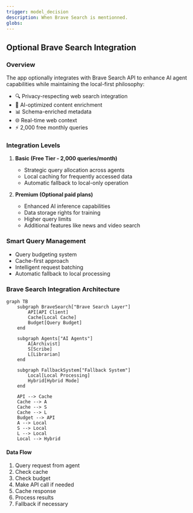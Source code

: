 ```yaml
---
trigger: model_decision
description: When Brave Search is mentionned.
globs:
---
```


## Optional Brave Search Integration

### Overview

The app optionally integrates with Brave Search API to enhance AI agent capabilities while maintaining the local-first philosophy:

- 🔍 Privacy-respecting web search integration
- 🤖 AI-optimized content enrichment
- 📊 Schema-enriched metadata
- 🌐 Real-time web context
- ⚡ 2,000 free monthly queries

### Integration Levels

1. **Basic (Free Tier - 2,000 queries/month)**

   - Strategic query allocation across agents
   - Local caching for frequently accessed data
   - Automatic fallback to local-only operation

2. **Premium (Optional paid plans)**
   - Enhanced AI inference capabilities
   - Data storage rights for training
   - Higher query limits
   - Additional features like news and video search

### Smart Query Management

- Query budgeting system
- Cache-first approach
- Intelligent request batching
- Automatic fallback to local processing

### Brave Search Integration Architecture

```mermaid
graph TB
    subgraph BraveSearch["Brave Search Layer"]
        API[API Client]
        Cache[Local Cache]
        Budget[Query Budget]
    end

    subgraph Agents["AI Agents"]
        A[Archivist]
        S[Scribe]
        L[Librarian]
    end

    subgraph FallbackSystem["Fallback System"]
        Local[Local Processing]
        Hybrid[Hybrid Mode]
    end

    API --> Cache
    Cache --> A
    Cache --> S
    Cache --> L
    Budget --> API
    A --> Local
    S --> Local
    L --> Local
    Local --> Hybrid
```

#### Data Flow

1. Query request from agent
2. Check cache
3. Check budget
4. Make API call if needed
5. Cache response
6. Process results
7. Fallback if necessary
